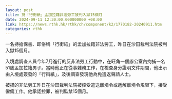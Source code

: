 ```yaml
---
layout: post
title: 持「行街紙」孟加拉籍非法勞工被判入獄15個月
date: 2024-09-11 12:30:00.000000000 +08:00
link: https://news.rthk.hk/rthk/ch/component/k2/1770182-20240911.htm
categories: rthk
---
```


一名持擔保書、即俗稱「行街紙」的孟加拉籍非法勞工，昨日在沙田裁判法院被判入獄15個月。

入境處調查人員今年7月進行的反非法勞工行動中，在旺角一個辦公室內拘捕一名51歲孟加拉籍男子。當時他正在從事雜務工作，在檢查身分證明文件期間，他出示由入境處簽發的「行街紙」，及後調查發現他為免遣返聲請人士。

被捕的非法勞工昨日在沙田裁判法院被控受遣送離境令或遞解離境令規限下，接受僱傭工作。他承認控罪，被判監禁15個月。
